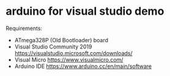 # arduino for visual studio demo
Requirements:
- ATmega328P (Old Bootloader) board
- Visual Studio Community 2019 https://visualstudio.microsoft.com/downloads/
- Visual Micro https://www.visualmicro.com/
- Arduino IDE https://www.arduino.cc/en/main/software
